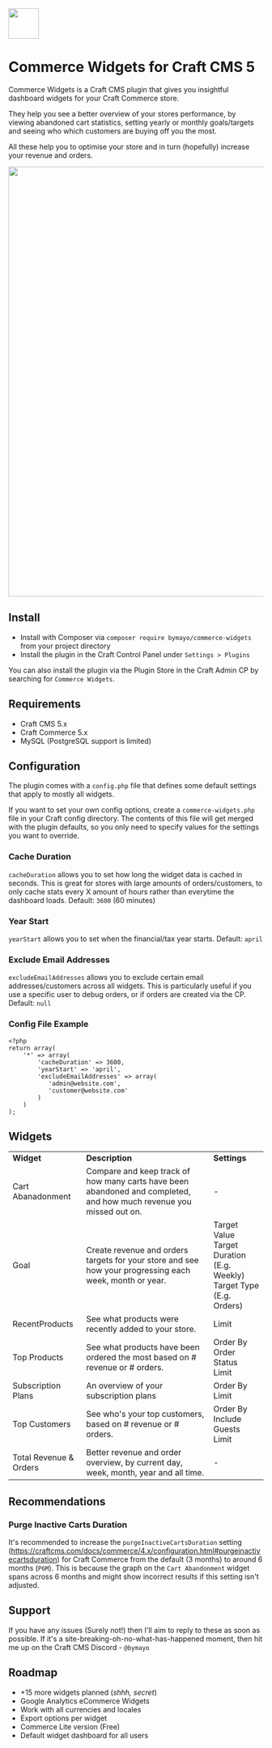 <img src="https://raw.githubusercontent.com/bymayo/commerce-widgets/craft-5/resources/icon.png" width="60">

# Commerce Widgets for Craft CMS 5

Commerce Widgets is a Craft CMS plugin that gives you insightful dashboard widgets for your Craft Commerce store.

They help you see a better overview of your stores performance, by viewing abandoned cart statistics, setting yearly or monthly goals/targets and seeing who which customers are buying off you the most.

All these help you to optimise your store and in turn (hopefully) increase your revenue and orders.

<img src="https://raw.githubusercontent.com/bymayo/commerce-widgets/craft-5/resources/screenshot.jpg" width="850">

## Install

- Install with Composer via `composer require bymayo/commerce-widgets` from your project directory
- Install the plugin in the Craft Control Panel under `Settings > Plugins`

You can also install the plugin via the Plugin Store in the Craft Admin CP by searching for `Commerce Widgets`.

## Requirements

- Craft CMS 5.x
- Craft Commerce 5.x
- MySQL (PostgreSQL support is limited)

## Configuration

The plugin comes with a `config.php` file that defines some default settings that apply to mostly all widgets.

If you want to set your own config options, create a `commerce-widgets.php` file in your Craft config directory. The contents of this file will get merged with the plugin defaults, so you only need to specify values for the settings you want to override.

### Cache Duration 
`cacheDuration` allows you to set how long the widget data is cached in seconds. This is great for stores with large amounts of orders/customers, to only cache stats every X amount of hours rather than everytime the dashboard loads. Default: `3600` (60 minutes)

### Year Start 
`yearStart` allows you to set when the financial/tax year starts. Default: `april`

### Exclude Email Addresses
`excludeEmailAddresses` allows you to exclude certain email addresses/customers across all widgets. This is particularly useful if you use a specific user to debug orders, or if orders are created via the CP. Default: `null`

### Config File Example

```
<?php
return array(
    '*' => array(
        'cacheDuration' => 3600,
        'yearStart' => 'april',
        'excludeEmailAddresses' => array(
           'admin@website.com',
           'customer@website.com'
        )
    )
);
```

## Widgets

<table>
	<tr>
		<td><strong>Widget</strong></td>
		<td><strong>Description</strong></td>
		<td><strong>Settings</strong></td>
	</tr>
	<tr>
		<td>Cart Abanadonment</td>
      <td>Compare and keep track of how many carts have been abandoned and completed, and how much revenue you missed out on.</td>
      <td>-</td>
	</tr>
   <tr>
		<td>Goal</td>
      <td>Create revenue and orders targets for your store and see how your progressing each week, month or year.</td>
      <td>
         Target Value<br>
         Target Duration (E.g. Weekly)<br>
         Target Type (E.g. Orders)
      </td>
	</tr>
   <tr>
		<td>RecentProducts</td>
      <td>See what products were recently added to your store.</td>
      <td>
         Limit
      </td>
	</tr>
	<tr>
		<td>Top Products</td>
      <td>See what products have been ordered the most based on # revenue or # orders.</td>
      <td>
			Order By<br>
         Order Status<br>
         Limit<br>
      </td>
	</tr>
   <tr>
		<td>Subscription Plans</td>
      <td>An overview of your subscription plans</td>
      <td>
         Order By<br>
         Limit
      </td>
	</tr>
   <tr>
		<td>Top Customers</td>
      <td>See who's your top customers, based on # revenue or # orders.</td>
      <td>
         Order By<br>
         Include Guests<br>
         Limit<br>
      </td>
	</tr>
   <tr>
		<td>Total Revenue & Orders</td>
      <td>Better revenue and order overview, by current day, week, month, year and all time.</td>
      <td>-</td>
	</tr>
</table>

## Recommendations 

### Purge Inactive Carts Duration 
It's recommended to increase the `purgeInactiveCartsDuration` setting (https://craftcms.com/docs/commerce/4.x/configuration.html#purgeinactivecartsduration) for Craft Commerce from the default (3 months) to around 6 months (`P6M`). This is because the graph on the `Cart Abandonment` widget spans across 6 months and might show incorrect results if this setting isn't adjusted. 

## Support

If you have any issues (Surely not!) then I'll aim to reply to these as soon as possible. If it's a site-breaking-oh-no-what-has-happened moment, then hit me up on the Craft CMS Discord - `@bymayo`

## Roadmap

- +15 more widgets planned (*shhh, secret*)
- Google Analytics eCommerce Widgets
- Work with all currencies and locales
- Export options per widget
- Commerce Lite version (Free)
- Default widget dashboard for all users
